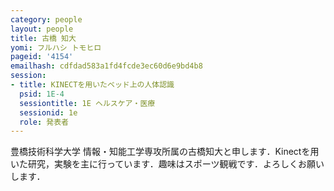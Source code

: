 ```yaml
---
category: people
layout: people
title: 古橋 知大
yomi: フルハシ トモヒロ
pageid: '4154'
emailhash: cdfdad583a1fd4fcde3ec60d6e9bd4b8
session:
- title: KINECTを用いたベッド上の人体認識
  psid: 1E-4
  sessiontitle: 1E ヘルスケア・医療
  sessionid: 1e
  role: 発表者
---
```

豊橋技術科学大学 情報・知能工学専攻所属の古橋知大と申します．Kinectを用いた研究，実験を主に行っています．趣味はスポーツ観戦です．よろしくお願いします．